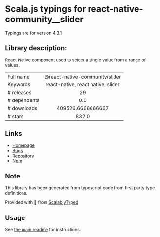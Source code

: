 
# Scala.js typings for react-native-community__slider

Typings are for version 4.3.1

## Library description:
React Native component used to select a single value from a range of values.

|                    |                 |
| ------------------ | :-------------: |
| Full name          | @react-native-community/slider |
| Keywords           | react-native, react native, slider |
| # releases         | 29 |
| # dependents       | 0.0 |
| # downloads        | 409526.6666666667 |
| # stars            | 832.0 |

## Links
- [Homepage](https://github.com/callstack/react-native-slider#readme)
- [Bugs](https://github.com/callstack/react-native-slider/issues)
- [Repository](https://github.com/callstack/react-native-slider)
- [Npm](https://www.npmjs.com/package/%40react-native-community%2Fslider)
    


## Note
This library has been generated from typescript code from first party type definitions.

Provided with :purple_heart: from [ScalablyTyped](https://github.com/oyvindberg/ScalablyTyped)

## Usage
See [the main readme](../../readme.md) for instructions.


